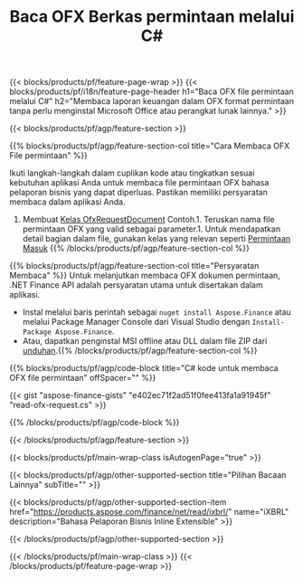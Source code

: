 ﻿---
title: Baca OFX Berkas permintaan melalui C#
description: Contoh kode untuk OFX membaca file permintaan. Gunakan kode contoh API untuk membaca berkas permintaan OFX kumpulan dalam aplikasi berbasis .NET. 
url: /id/net/read/ofx-request/
family: finance
platformtag: net
feature: read
informat: OFX request
outformat: 
otherformats: 
---
{{< blocks/products/pf/feature-page-wrap >}}
{{< blocks/products/pf/i18n/feature-page-header h1="Baca OFX file permintaan melalui C#" h2="Membaca laporan keuangan dalam OFX format permintaan tanpa perlu menginstal Microsoft Office atau perangkat lunak lainnya." >}}

{{< blocks/products/pf/agp/feature-section >}}

{{% blocks/products/pf/agp/feature-section-col title="Cara Membaca OFX File permintaan" %}}

Ikuti langkah-langkah dalam cuplikan kode atau tingkatkan sesuai kebutuhan aplikasi Anda untuk membaca file permintaan OFX bahasa pelaporan bisnis yang dapat diperluas. Pastikan memiliki persyaratan membaca dalam aplikasi Anda.

1. Membuat [Kelas OfxRequestDocument](https://apireference.aspose.com/finance/net/aspose.finance.ofx/ofxrequestdocument) Contoh.1. Teruskan nama file permintaan OFX yang valid sebagai parameter.1. Untuk mendapatkan detail bagian dalam file, gunakan kelas yang relevan seperti [Permintaan Masuk](https://apireference.aspose.com/finance/net/aspose.finance.ofx.signon/signonrequest)
{{% /blocks/products/pf/agp/feature-section-col %}}

{{% blocks/products/pf/agp/feature-section-col title="Persyaratan Membaca" %}}
Untuk melanjutkan membaca OFX dokumen permintaan, .NET Finance API adalah persyaratan utama untuk disertakan dalam aplikasi. 
- Instal melalui baris perintah sebagai ```nuget install Aspose.Finance``` atau melalui Package Manager Console dari Visual Studio dengan ```Install-Package Aspose.Finance```.
- Atau, dapatkan penginstal MSI offline atau DLL dalam file ZIP dari [unduhan](https://downloads.aspose.com/finance/net).{{% /blocks/products/pf/agp/feature-section-col %}}

{{% blocks/products/pf/agp/code-block title="C# kode untuk membaca OFX file permintaan" offSpacer="" %}}

{{< gist "aspose-finance-gists" "e402ec71f2ad51f0fee413fa1a91945f" "read-ofx-request.cs" >}}

{{% /blocks/products/pf/agp/code-block %}}

{{< /blocks/products/pf/agp/feature-section >}}

{{< blocks/products/pf/main-wrap-class isAutogenPage="true" >}}

{{< blocks/products/pf/agp/other-supported-section title="Pilihan Bacaan Lainnya" subTitle="" >}}

{{< blocks/products/pf/agp/other-supported-section-item href="https://products.aspose.com/finance/net/read/ixbrl/" name="iXBRL" description="Bahasa Pelaporan Bisnis Inline Extensible" >}}

{{< /blocks/products/pf/agp/other-supported-section >}}

{{< /blocks/products/pf/main-wrap-class >}}
{{< /blocks/products/pf/feature-page-wrap >}}